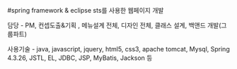 #spring framework & eclipse sts를 사용한 웹페이지 개발

담당 - PM, 컨셉도출&기획 , 메뉴설계 전체, 디자인 전체, 클래스 설계,
           백앤드 개발(그룹파트)
           
사용기술 - java, javascript, jquery, html5, css3, apache tomcat, Mysql, Spring 4.3.26, JSTL, EL, JDBC, JSP, MyBatis, Jackson 등
